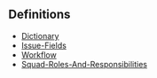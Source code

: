 ## Definitions

- [Dictionary](Dictionary.md)
- [Issue-Fields](Issue-Fileds.md)
- [Workflow](Workflow.md)
- [Squad-Roles-And-Responsibilities](Squad-Roles-And-Responsibilities.md)
